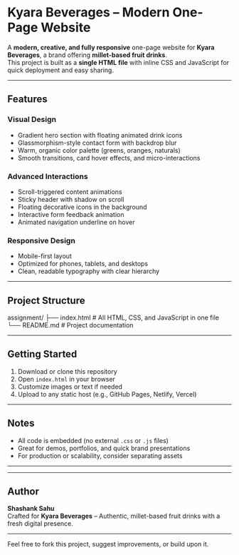 # Kyara Beverages – Modern One-Page Website

A **modern, creative, and fully responsive** one-page website for **Kyara Beverages**, a brand offering **millet-based fruit drinks**.  
This project is built as a **single HTML file** with inline CSS and JavaScript for quick deployment and easy sharing.

---

## Features

### Visual Design
- Gradient hero section with floating animated drink icons  
- Glassmorphism-style contact form with backdrop blur  
- Warm, organic color palette (greens, oranges, naturals)  
- Smooth transitions, card hover effects, and micro-interactions  

### Advanced Interactions
- Scroll-triggered content animations  
- Sticky header with shadow on scroll  
- Floating decorative icons in the background  
- Interactive form feedback animation  
- Animated navigation underline on hover  

### Responsive Design
- Mobile-first layout  
- Optimized for phones, tablets, and desktops  
- Clean, readable typography with clear hierarchy  

---

## Project Structure

assignment/
├── index.html # All HTML, CSS, and JavaScript in one file
└── README.md # Project documentation

---

## Getting Started

1. Download or clone this repository  
2. Open `index.html` in your browser  
3. Customize images or text if needed  
4. Upload to any static host (e.g., GitHub Pages, Netlify, Vercel)

---

## Notes

- All code is embedded (no external `.css` or `.js` files)
- Great for demos, portfolios, and quick brand presentations
- For production or scalability, consider separating assets

---



---

## Author

**Shashank Sahu**  
Crafted for **Kyara Beverages** – Authentic, millet-based fruit drinks with a fresh digital presence.

---

Feel free to fork this project, suggest improvements, or build upon it.
